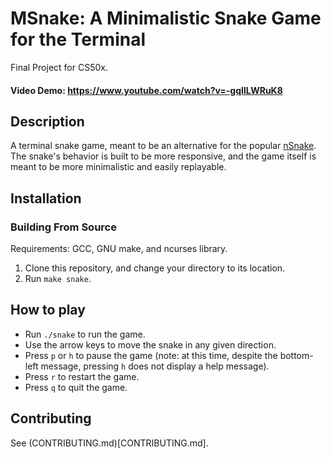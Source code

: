 # MSnake: A Minimalistic Snake Game for the Terminal

Final Project for CS50x.

#### Video Demo: https://www.youtube.com/watch?v=-gqIlLWRuK8

## Description

A terminal snake game, meant to be an alternative for the popular [nSnake](https://github.com/alexdantas/nSnake). The snake's behavior is built to be more responsive, and the game itself is meant to be more minimalistic and easily replayable. 

## Installation

### Building From Source

Requirements: GCC, GNU make, and ncurses library.

1. Clone this repository, and change your directory to its location.
2. Run `make snake`.

## How to play

- Run `./snake` to run the game. 
- Use the arrow keys to move the snake in any given direction.
- Press `p` or `h` to pause the game (note: at this time, despite the bottom-left message, pressing `h` does not display a help message).
- Press `r` to restart the game. 
- Press `q` to quit the game.

## Contributing

See (CONTRIBUTING.md)[CONTRIBUTING.md].
